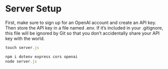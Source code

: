 # Server Setup

First, make sure to sign up for an OpenAI account and create an API key. Then store the API key in a file named .env. If it’s included in your .gitignore, this file will be ignored by Git so that you don’t accidentally share your API key with the world.

```js
touch server.js

npm i dotenv express cors openai
node server.js
```
